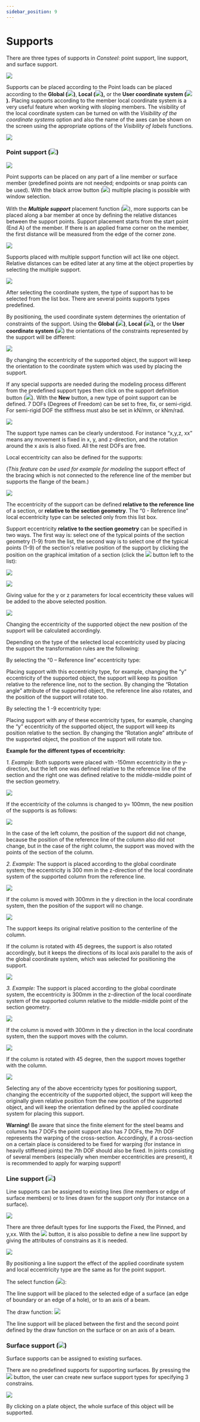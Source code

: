 ```yaml
---
sidebar_position: 9
---
```

# Supports

There are three types of supports in _Consteel_: point support, line support, and surface support.

<!-- /wp:paragraph -->

<!-- wp:image {"align":"center","id":8891,"sizeSlug":"full","linkDestination":"media"} -->

[![](https://Consteelsoftware.com/wp-content/uploads/2021/04/6-9-Types-of-supports.png)](./img/wp-content-uploads-2021-04-6-9-Types-of-supports.png)

<!-- /wp:image -->

<!-- wp:paragraph {"align":"justify"} -->

Supports can be placed according to the Point loads can be placed according to the **Global (**![](./img/wp-content-uploads-2021-04-create_coord_gcs.png)**)**, **Local (**![](./img/wp-content-uploads-2021-04-create_coord_loc.png)**),** or the **User coordinate system (**![](./img/wp-content-uploads-2021-04-create_coord_ucs.png)**).** Placing supports according to the member local coordinate system is a very useful feature when working with sloping members. The visibility of the local coordinate system can be turned on with the _Visibility of the coordinate systems_ option and also the name of the axes can be shown on the screen using the appropriate options of the _Visibility of labels_ functions.

<!-- /wp:paragraph -->

<!-- wp:image {"align":"center","id":8897,"width":177,"height":264,"sizeSlug":"full","linkDestination":"media"} -->

[![](https://Consteelsoftware.com/wp-content/uploads/2021/04/6-9-Visibility-of-labels.jpg)](./img/wp-content-uploads-2021-04-6-9-Visibility-of-labels.jpg)

<!-- /wp:image -->

<!-- wp:heading {"level":3} -->

### Point support (![](./img/wp-content-uploads-2021-04-cmd_supp_point.png))

<!-- /wp:heading -->

<!-- wp:image {"align":"center","id":13372,"width":360,"height":276,"sizeSlug":"full","linkDestination":"media"} -->

[![](https://Consteelsoftware.com/wp-content/uploads/2021/04/dial_supp_point.png)](./img/wp-content-uploads-2021-04-dial_supp_point.png)

<!-- /wp:image -->

<!-- wp:paragraph -->

Point supports can be placed on any part of a line member or surface member (predefined points are not needed; endpoints or snap points can be used). With the black arrow button (![](./img/wp-content-uploads-2021-04-ico-pointer.png)) multiple placing is possible with window selection.

<!-- /wp:paragraph -->

<!-- wp:paragraph -->

With the **_Multiple support_** placement function (![](./img/wp-content-uploads-2021-04-cmd_place_multi.png)), more supports can be placed along a bar member at once by defining the relative distances between the support points. Support placement starts from the start point (End A) of the member. If there is an applied frame corner on the member, the first distance will be measured from the edge of the corner zone.

<!-- /wp:paragraph -->

<!-- wp:image {"align":"center","id":8909,"width":693,"height":385,"sizeSlug":"full","linkDestination":"media"} -->

[![](https://Consteelsoftware.com/wp-content/uploads/2021/04/6-9-Multiple-support.jpg)](./img/wp-content-uploads-2021-04-6-9-Multiple-support.jpg)

<!-- /wp:image -->

<!-- wp:paragraph {"align":"justify"} -->

Supports placed with multiple support function will act like one object. Relative distances can be edited later at any time at the object properties by selecting the multiple support.

<!-- /wp:paragraph -->

<!-- wp:image {"align":"center","id":13316,"width":307,"height":223,"sizeSlug":"full","linkDestination":"media"} -->

[![](https://Consteelsoftware.com/wp-content/uploads/2021/04/grid_prop_supp_point.png)](./img/wp-content-uploads-2021-04-grid_prop_supp_point.png)

<!-- /wp:image -->

<!-- wp:paragraph {"align":"justify"} -->

After selecting the coordinate system, the type of support has to be selected from the list box. There are several points supports types predefined.

<!-- /wp:paragraph -->

<!-- wp:paragraph -->

By positioning, the used coordinate system determines the orientation of constraints of the support. Using the **Global (**![](./img/wp-content-uploads-2021-04-create_coord_gcs.png)**)**, **Local (**![](./img/wp-content-uploads-2021-04-create_coord_loc.png)**),** or the **User coordinate system (**![](./img/wp-content-uploads-2021-04-create_coord_ucs.png)) the orientations of the constraints represented by the support will be different:

<!-- /wp:paragraph -->

<!-- wp:image {"align":"center","id":8923,"width":311,"height":248,"sizeSlug":"full","linkDestination":"media"} -->

[![](https://Consteelsoftware.com/wp-content/uploads/2021/04/6-9-Point-support-orientation.png)](./img/wp-content-uploads-2021-04-6-9-Point-support-orientation.png)

<!-- /wp:image -->

<!-- wp:paragraph {"align":"justify"} -->

By changing the eccentricity of the supported object, the support will keep the orientation to the coordinate system which was used by placing the support.

<!-- /wp:paragraph -->

<!-- wp:paragraph {"align":"justify"} -->

If any special supports are needed during the modeling process different from the predefined support types then click on the support definition button (![](./img/wp-content-uploads-2021-04-3dots-button.png)). With the **New** button, a new type of point support can be defined. 7 DOFs (Degrees of Freedom) can be set to free, fix, or semi-rigid. For semi-rigid DOF the stiffness must also be set in kN/mm, or kNm/rad.

<!-- /wp:paragraph -->

<!-- wp:image {"align":"center","id":13381,"width":389,"height":319,"sizeSlug":"full","linkDestination":"media"} -->

[![](https://Consteelsoftware.com/wp-content/uploads/2021/04/dial_supp_point_set.png)](./img/wp-content-uploads-2021-04-dial_supp_point_set.png)

<!-- /wp:image -->

<!-- wp:paragraph {"align":"justify"} -->

The support type names can be clearly understood. For instance “x,y,z, xx” means any movement is fixed in x, y, and z-direction, and the rotation around the x axis is also fixed. All the rest DOFs are free.

<!-- /wp:paragraph -->

<!-- wp:paragraph -->

Local eccentricity can also be defined for the supports:

<!-- /wp:paragraph -->

<!-- wp:paragraph {"align":"justify"} -->

(_This feature can be used for example for modeling_ the support effect of the bracing which is not connected to the reference line of the member but supports the flange of the beam.)

<!-- /wp:paragraph -->

<!-- wp:image {"align":"center","id":13409,"width":362,"height":276,"sizeSlug":"full","linkDestination":"media"} -->

[![](https://Consteelsoftware.com/wp-content/uploads/2021/04/dial_supp_point_extr_select.png)](./img/wp-content-uploads-2021-04-dial_supp_point_extr_select.png)

<!-- /wp:image -->

<!-- wp:paragraph -->

The eccentricity of the support can be defined **relative to the reference line** of a section, or **relative to the section geometry**. The “0 - Reference line” local eccentricity type can be selected only from this list box.

<!-- /wp:paragraph -->

<!-- wp:paragraph -->

Support eccentricity **relative to the section geometry** can be specified in two ways. The first way is: select one of the typical points of the section geometry (1-9) from the list, the second way is to select one of the typical points (1-9) of the section's relative position of the support by clicking the position on the graphical imitation of a section (click the ![](./img/wp-content-uploads-2021-04-3dots-button.png) button left to the list):

<!-- /wp:paragraph -->

<!-- wp:columns -->

<!-- wp:column -->

<!-- wp:image {"align":"center","id":13400,"width":362,"height":72,"sizeSlug":"full","linkDestination":"media"} -->

[![](https://Consteelsoftware.com/wp-content/uploads/2021/04/dial_supp_point_extr_select_drop.png)](./img/wp-content-uploads-2021-04-dial_supp_point_extr_select_drop.png)

<!-- /wp:image -->

<!-- /wp:column -->

<!-- wp:column -->

<!-- wp:image {"align":"center","id":13394,"width":255,"height":330,"sizeSlug":"full","linkDestination":"media"} -->

[![](https://Consteelsoftware.com/wp-content/uploads/2021/04/dial_supp_point_extr_select_pic.png)](./img/wp-content-uploads-2021-04-dial_supp_point_extr_select_pic.png)

<!-- /wp:image -->

<!-- /wp:column -->

<!-- /wp:columns -->

<!-- wp:paragraph {"align":"justify"} -->

Giving value for the y or z parameters for local eccentricity these values will be added to the above selected position.

<!-- /wp:paragraph -->

<!-- wp:image {"align":"center","id":8954,"width":631,"height":557,"sizeSlug":"full","linkDestination":"media"} -->

[![](https://Consteelsoftware.com/wp-content/uploads/2021/04/6-9-Point-supportEccentricity-Type-Selection.jpg)](./img/wp-content-uploads-2021-04-6-9-Point-supportEccentricity-Type-Selection.jpg)

<!-- /wp:image -->

<!-- wp:paragraph -->

Changing the eccentricity of the supported object the new position of the support will be calculated accordingly.

<!-- /wp:paragraph -->

<!-- wp:paragraph -->

Depending on the type of the selected local eccentricity used by placing the support the transformation rules are the following:

<!-- /wp:paragraph -->

<!-- wp:paragraph -->

By selecting the “0 – Reference line” eccentricity type:

<!-- /wp:paragraph -->

<!-- wp:paragraph {"align":"justify","editorskit":{"indent":40,"devices":false,"desktop":true,"tablet":true,"mobile":true,"loggedin":true,"loggedout":true,"acf_visibility":"","acf_field":"","acf_condition":"","acf_value":"","migrated":false,"unit_test":false}} -->

Placing support with this eccentricity type, for example, changing the “y” eccentricity of the supported object, the support will keep its position relative to the reference line, not to the section. By changing the “Rotation angle” attribute of the supported object, the reference line also rotates, and the position of the support will rotate too.

<!-- /wp:paragraph -->

<!-- wp:paragraph -->

By selecting the 1 -9 eccentricity type:

<!-- /wp:paragraph -->

<!-- wp:paragraph {"align":"justify","editorskit":{"indent":40,"devices":false,"desktop":true,"tablet":true,"mobile":true,"loggedin":true,"loggedout":true,"acf_visibility":"","acf_field":"","acf_condition":"","acf_value":"","migrated":false,"unit_test":false}} -->

Placing support with any of these eccentricity types, for example, changing the “y” eccentricity of the supported object, the support will keep its position relative to the section. By changing the “Rotation angle” attribute of the supported object, the position of the support will rotate too.

<!-- /wp:paragraph -->

<!-- wp:paragraph -->

**Example for the different types of eccentricity:**

<!-- /wp:paragraph -->

<!-- wp:paragraph {"align":"justify","editorskit":{"indent":40,"devices":false,"desktop":true,"tablet":true,"mobile":true,"loggedin":true,"loggedout":true,"acf_visibility":"","acf_field":"","acf_condition":"","acf_value":"","migrated":false,"unit_test":false}} -->

_1. Example:_ Both supports were placed with -150mm eccentricity in the y-direction, but the left one was defined relative to the reference line of the section and the right one was defined relative to the middle-middle point of the section geometry.

<!-- /wp:paragraph -->

<!-- wp:image {"align":"center","id":8961,"width":528,"height":417,"sizeSlug":"full","linkDestination":"media"} -->

[![](https://Consteelsoftware.com/wp-content/uploads/2021/04/6-9-1.-example_1.png)](./img/wp-content-uploads-2021-04-6-9-1.-example_1.png)

<!-- /wp:image -->

<!-- wp:paragraph {"editorskit":{"indent":40,"devices":false,"desktop":true,"tablet":true,"mobile":true,"loggedin":true,"loggedout":true,"acf_visibility":"","acf_field":"","acf_condition":"","acf_value":"","migrated":false,"unit_test":false}} -->

If the eccentricity of the columns is changed to y= 100mm, the new position of the supports is as follows:

<!-- /wp:paragraph -->

<!-- wp:image {"align":"center","id":8968,"width":629,"height":470,"sizeSlug":"full","linkDestination":"media"} -->

[![](https://Consteelsoftware.com/wp-content/uploads/2021/04/6-9-1.example_2.png)](./img/wp-content-uploads-2021-04-6-9-1.example_2.png)

<!-- /wp:image -->

<!-- wp:paragraph {"align":"justify","editorskit":{"indent":40,"devices":false,"desktop":true,"tablet":true,"mobile":true,"loggedin":true,"loggedout":true,"acf_visibility":"","acf_field":"","acf_condition":"","acf_value":"","migrated":false,"unit_test":false}} -->

In the case of the left column, the position of the support did not change, because the position of the reference line of the column also did not change, but in the case of the right column, the support was moved with the points of the section of the column.

<!-- /wp:paragraph -->

<!-- wp:paragraph {"align":"justify","editorskit":{"indent":40,"devices":false,"desktop":true,"tablet":true,"mobile":true,"loggedin":true,"loggedout":true,"acf_visibility":"","acf_field":"","acf_condition":"","acf_value":"","migrated":false,"unit_test":false}} -->

_2. Example:_ The support is placed according to the global coordinate system; the eccentricity is 300 mm in the z-direction of the local coordinate system of the supported column from the reference line.

<!-- /wp:paragraph -->

<!-- wp:image {"align":"center","id":8975,"width":363,"height":372,"sizeSlug":"full","linkDestination":"media"} -->

[![](https://Consteelsoftware.com/wp-content/uploads/2021/04/6-9-2.example_1.png)](./img/wp-content-uploads-2021-04-6-9-2.example_1.png)

<!-- /wp:image -->

<!-- wp:paragraph {"editorskit":{"indent":40,"devices":false,"desktop":true,"tablet":true,"mobile":true,"loggedin":true,"loggedout":true,"acf_visibility":"","acf_field":"","acf_condition":"","acf_value":"","migrated":false,"unit_test":false}} -->

If the column is moved with 300mm in the y direction in the local coordinate system, then the position of the support will no change.

<!-- /wp:paragraph -->

<!-- wp:image {"align":"center","id":8981,"width":407,"height":458,"sizeSlug":"full","linkDestination":"media"} -->

[![](https://Consteelsoftware.com/wp-content/uploads/2021/04/6-9-2.example_2.png)](./img/wp-content-uploads-2021-04-6-9-2.example_2.png)

<!-- /wp:image -->

<!-- wp:paragraph {"editorskit":{"indent":40,"devices":false,"desktop":true,"tablet":true,"mobile":true,"loggedin":true,"loggedout":true,"acf_visibility":"","acf_field":"","acf_condition":"","acf_value":"","migrated":false,"unit_test":false}} -->

The support keeps its original relative position to the centerline of the column.

<!-- /wp:paragraph -->

<!-- wp:paragraph {"align":"justify","editorskit":{"indent":40,"devices":false,"desktop":true,"tablet":true,"mobile":true,"loggedin":true,"loggedout":true,"acf_visibility":"","acf_field":"","acf_condition":"","acf_value":"","migrated":false,"unit_test":false}} -->

If the column is rotated with 45 degrees, the support is also rotated accordingly, but it keeps the directions of its local axis parallel to the axis of the global coordinate system, which was selected for positioning the support.

<!-- /wp:paragraph -->

<!-- wp:image {"align":"center","id":8987,"width":394,"height":464,"sizeSlug":"full","linkDestination":"media"} -->

[![](https://Consteelsoftware.com/wp-content/uploads/2021/04/6-9-2.example_3.png)](./img/wp-content-uploads-2021-04-6-9-2.example_3.png)

<!-- /wp:image -->

<!-- wp:paragraph {"align":"justify","editorskit":{"indent":40,"devices":false,"desktop":true,"tablet":true,"mobile":true,"loggedin":true,"loggedout":true,"acf_visibility":"","acf_field":"","acf_condition":"","acf_value":"","migrated":false,"unit_test":false}} -->

_3. Example:_ The support is placed according to the global coordinate system, the eccentricity is 300mm in the z-direction of the local coordinate system of the supported column relative to the middle-middle point of the section geometry.

<!-- /wp:paragraph -->

<!-- wp:image {"align":"center","id":8994,"width":377,"height":356,"sizeSlug":"full","linkDestination":"media"} -->

[![](https://Consteelsoftware.com/wp-content/uploads/2021/04/6-9-3.example_1.png)](./img/wp-content-uploads-2021-04-6-9-3.example_1.png)

<!-- /wp:image -->

<!-- wp:paragraph {"editorskit":{"indent":40,"devices":false,"desktop":true,"tablet":true,"mobile":true,"loggedin":true,"loggedout":true,"acf_visibility":"","acf_field":"","acf_condition":"","acf_value":"","migrated":false,"unit_test":false}} -->

If the column is moved with 300mm in the y direction in the local coordinate system, then the support moves with the column.

<!-- /wp:paragraph -->

<!-- wp:image {"align":"center","id":9000,"width":403,"height":446,"sizeSlug":"full","linkDestination":"media"} -->

[![](https://Consteelsoftware.com/wp-content/uploads/2021/04/6-9-3.example_2.png)](./img/wp-content-uploads-2021-04-6-9-3.example_2.png)

<!-- /wp:image -->

<!-- wp:paragraph {"editorskit":{"indent":40,"devices":false,"desktop":true,"tablet":true,"mobile":true,"loggedin":true,"loggedout":true,"acf_visibility":"","acf_field":"","acf_condition":"","acf_value":"","migrated":false,"unit_test":false}} -->

If the column is rotated with 45 degree, then the support moves together with the column.

<!-- /wp:paragraph -->

<!-- wp:image {"align":"center","id":9006,"width":391,"height":446,"sizeSlug":"full","linkDestination":"media"} -->

[![](https://Consteelsoftware.com/wp-content/uploads/2021/04/6-9-3.example_3.png)](./img/wp-content-uploads-2021-04-6-9-3.example_3.png)

<!-- /wp:image -->

<!-- wp:paragraph {"align":"justify"} -->

Selecting any of the above eccentricity types for positioning support, changing the eccentricity of the supported object, the support will keep the originally given relative position from the new position of the supported object, and will keep the orientation defined by the applied coordinate system for placing this support.

<!-- /wp:paragraph -->

<!-- wp:paragraph -->

**Warning!** Be aware that since the finite element for the steel beams and columns has 7 DOFs the point support also has 7 DOFs, the 7th DOF represents the warping of the cross-section. Accordingly, if a cross-section on a certain place is considered to be fixed for warping (for instance in heavily stiffened joints) the 7th DOF should also be fixed. In joints consisting of several members (especially when member eccentricities are present), it is recommended to apply for warping support!

<!-- /wp:paragraph -->

<!-- wp:heading {"level":3} -->

### Line support (![](./img/wp-content-uploads-2021-04-cmd_supp_line.png))

<!-- /wp:heading -->

<!-- wp:paragraph {"align":"justify"} -->

Line supports can be assigned to existing lines (line members or edge of surface members) or to lines drawn for the support only (for instance on a surface).

<!-- /wp:paragraph -->

<!-- wp:image {"align":"center","id":13454,"width":361,"height":232,"sizeSlug":"full","linkDestination":"media"} -->

[![](https://Consteelsoftware.com/wp-content/uploads/2021/04/dial_supp_line.png)](./img/wp-content-uploads-2021-04-dial_supp_line.png)

<!-- /wp:image -->

<!-- wp:paragraph -->

There are three default types for line supports the Fixed, the Pinned, and y,xx. With the ![](./img/wp-content-uploads-2021-04-3dots-button.png) button, it is also possible to define a new line support by giving the attributes of constrains as it is needed.

<!-- /wp:paragraph -->

<!-- wp:image {"align":"center","id":9019,"width":314,"height":260,"sizeSlug":"full","linkDestination":"media"} -->

[![](https://Consteelsoftware.com/wp-content/uploads/2021/04/6-9-Line-supports.png)](./img/wp-content-uploads-2021-04-6-9-Line-supports.png)

<!-- /wp:image -->

<!-- wp:paragraph -->

By positioning a line support the effect of the applied coordinate system and local eccentricity type are the same as for the point support.

<!-- /wp:paragraph -->

<!-- wp:paragraph -->

The select function (![](./img/wp-content-uploads-2021-04-5-3-draw-ico-20.png)):

<!-- /wp:paragraph -->

<!-- wp:paragraph -->

The line support will be placed to the selected edge of a surface (an edge of boundary or an edge of a hole), or to an axis of a beam.

<!-- /wp:paragraph -->

<!-- wp:paragraph -->

The draw function: ![](./img/wp-content-uploads-2021-04-5-3-draw-ico-11.png)

<!-- /wp:paragraph -->

<!-- wp:paragraph {"align":"justify"} -->

The line support will be placed between the first and the second point defined by the draw function on the surface or on an axis of a beam.

<!-- /wp:paragraph -->

<!-- wp:heading {"level":3} -->

### Surface support (![](./img/wp-content-uploads-2021-04-cmd_supp_surf.png))

<!-- /wp:heading -->

<!-- wp:paragraph -->

Surface supports can be assigned to existing surfaces.

<!-- /wp:paragraph -->

<!-- wp:paragraph -->

There are no predefined supports for supporting surfaces. By pressing the ![](./img/wp-content-uploads-2021-04-3dots-button.png) button, the user can create new surface support types for specifying 3 constrains.


[![](https://Consteelsoftware.com/wp-content/uploads/2021/04/6-9-Surface-support.png)](./img/wp-content-uploads-2021-04-6-9-Surface-support.png)

<!-- /wp:image -->

<!-- wp:paragraph -->

By clicking on a plate object, the whole surface of this object will be supported.
